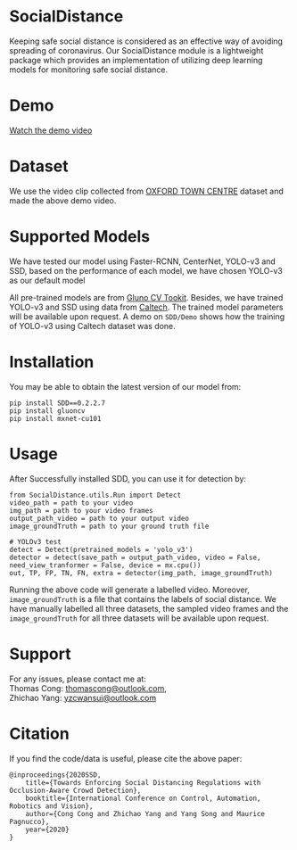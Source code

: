 # SocialDistance
Keeping safe social distance is considered as an effective way of avoiding spreading of coronavirus. Our SocialDistance module is a lightweight package which provides an implementation of utilizing deep learning models for monitoring safe social distance.

# Demo
[Watch the demo video](https://www.youtube.com/watch?v=1s46BJJj6rw&t=5s)

# Dataset
We use the video clip collected from [OXFORD TOWN CENTRE](https://www.robots.ox.ac.uk/ActiveVision/Research/Projects/2009bbenfold_headpose/project.html) dataset and made the above demo video.

# Supported Models
We have tested our model using Faster-RCNN, CenterNet, YOLO-v3 and SSD, based on the performance of each model, we have chosen YOLO-v3 as our default model

All pre-trained models are from [Gluno CV Tookit](https://github.com/dmlc/gluon-cv). Besides, we have trained YOLO-v3 and SSD using data from [Caltech](http://www.vision.caltech.edu/Image_Datasets/CaltechPedestrians/). The trained model parameters will be available upon request. A demo on `SDD/Demo` shows how the training of YOLO-v3 using Caltech dataset was done.

# Installation
You may be able to obtain the latest version of our model from:
```
pip install SDD==0.2.2.7
pip install gluoncv
pip install mxnet-cu101
```

# Usage
After Successfully installed SDD, you can use it for detection by:
```
from SocialDistance.utils.Run import Detect
video_path = path to your video
img_path = path to your video frames
output_path_video = path to your output video
image_groundTruth = path to your ground truth file

# YOLOv3 test
detect = Detect(pretrained_models = 'yolo_v3')
detector = detect(save_path = output_path_video, video = False, need_view_tranformer = False, device = mx.cpu())
out, TP, FP, TN, FN, extra = detector(img_path, image_groundTruth)
```
Running the above code will generate a labelled video. Moreover, `image_groundTruth` is a file that contains the labels of social distance. We have manually labelled all three datasets, the sampled video frames and the `image_groundTruth` for all three datasets will be available upon request.

# Support
For any issues, please contact me at:  
Thomas Cong: thomascong@outlook.com,  
Zhichao Yang: yzcwansui@outlook.com

# Citation
If you find the code/data is useful, please cite the above paper:
```
@inproceedings{2020SSD,
    title={Towards Enforcing Social Distancing Regulations with Occlusion-Aware Crowd Detection},
    booktitle={International Conference on Control, Automation, Robotics and Vision},
    author={Cong Cong and Zhichao Yang and Yang Song and Maurice Pagnucco},
    year={2020}
}
```
